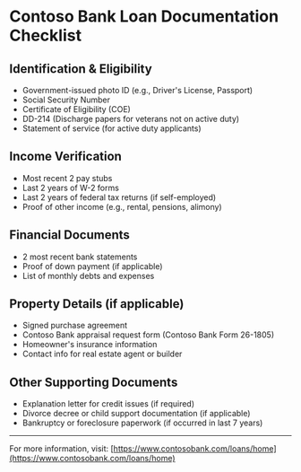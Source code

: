 # Contoso Bank Loan Documentation Checklist

## Identification & Eligibility
- Government-issued photo ID (e.g., Driver's License, Passport)
- Social Security Number
- Certificate of Eligibility (COE)
- DD-214 (Discharge papers for veterans not on active duty)
- Statement of service (for active duty applicants)

## Income Verification
- Most recent 2 pay stubs
- Last 2 years of W-2 forms
- Last 2 years of federal tax returns (if self-employed)
- Proof of other income (e.g., rental, pensions, alimony)

## Financial Documents
- 2 most recent bank statements
- Proof of down payment (if applicable)
- List of monthly debts and expenses

## Property Details (if applicable)
- Signed purchase agreement
- Contoso Bank appraisal request form (Contoso Bank Form 26-1805)
- Homeowner's insurance information
- Contact info for real estate agent or builder

## Other Supporting Documents
- Explanation letter for credit issues (if required)
- Divorce decree or child support documentation (if applicable)
- Bankruptcy or foreclosure paperwork (if occurred in last 7 years)

---

For more information, visit: [https://www.contosobank.com/loans/home](https://www.contosobank.com/loans/home)
